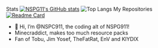 Stats
[![NSPG11's GitHub stats](https://github-readme-stats.vercel.app/api?username=NSPC911&show_icons=true&theme=github_dark)](https://github.com/NSPC911)
![Top Langs](https://github-readme-stats.vercel.app/api/top-langs/?username=NSPC911&hide_progress=true&theme=github_dark)
My Repositories
[![Readme Card](https://github-readme-stats.vercel.app/api/pin/?username=NSPC911&repo=Modules-Plus&theme=github_dark)](https://github.com/NSPC911/Modules-Plus)
- 👋 Hi, I’m @NSPC911, the coding alt of NSPG911!
- Minecraddict, makes too much resource packs
- Fan of Tobu, Jim Yosef, TheFatRat, EnV and KlYDIX
